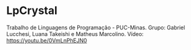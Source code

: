 # LpCrystal

Trabalho de Linguagens de Programação - PUC-Minas.
Grupo: Gabriel Lucchesi, Luana Takeishi e Matheus Marcolino.
Vídeo: https://youtu.be/0VmLnPhEJN0
